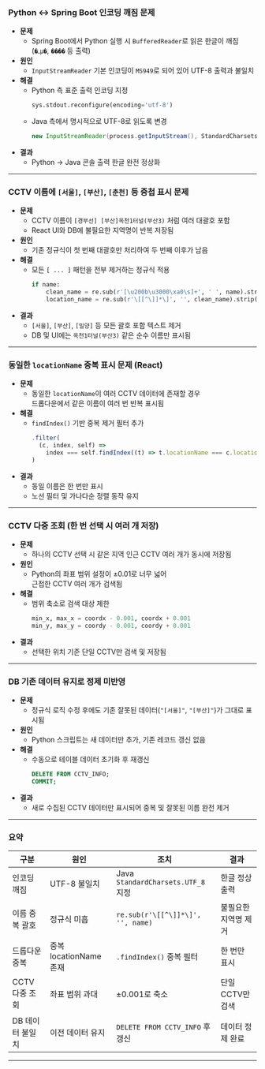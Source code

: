 ### Python ↔ Spring Boot 인코딩 깨짐 문제
- **문제**  
  - Spring Boot에서 Python 실행 시 `BufferedReader`로 읽은 한글이 깨짐 (`�ߺμ�`, `����` 등 출력)
- **원인**  
  - `InputStreamReader` 기본 인코딩이 `MS949`로 되어 있어 UTF-8 출력과 불일치
- **해결**  
  - Python 측 표준 출력 인코딩 지정  
    ```python
    sys.stdout.reconfigure(encoding='utf-8')
    ```
  - Java 측에서 명시적으로 UTF-8로 읽도록 변경  
    ```java
    new InputStreamReader(process.getInputStream(), StandardCharsets.UTF_8)
    ```
- **결과**  
  - Python → Java 콘솔 출력 한글 완전 정상화  

---

### CCTV 이름에 `[서울]`, `[부산]`, `[춘천]` 등 중첩 표시 문제
- **문제**  
  - CCTV 이름이 `[경부선] [부산]옥천1터널(부산3)` 처럼 여러 대괄호 포함  
  - React UI와 DB에 불필요한 지역명이 반복 저장됨
- **원인**  
  - 기존 정규식이 첫 번째 대괄호만 처리하여 두 번째 이후가 남음
- **해결**  
  - 모든 `[ ... ]` 패턴을 전부 제거하는 정규식 적용  
    ```python
    if name:
        clean_name = re.sub(r'[\u200b\u3000\xa0\s]+', ' ', name).strip()
        location_name = re.sub(r'\[[^\]]*\]', '', clean_name).strip()
    ```
- **결과**  
  - `[서울]`, `[부산]`, `[밀양]` 등 모든 괄호 포함 텍스트 제거  
  - DB 및 UI에는 `옥천1터널(부산3)` 같은 순수 이름만 표시됨  

---

### 동일한 `locationName` 중복 표시 문제 (React)
- **문제**  
  - 동일한 `locationName`이 여러 CCTV 데이터에 존재할 경우  
    드롭다운에서 같은 이름이 여러 번 반복 표시됨
- **해결**  
  - `findIndex()` 기반 중복 제거 필터 추가  
    ```jsx
    .filter(
      (c, index, self) =>
        index === self.findIndex((t) => t.locationName === c.locationName)
    )
    ```
- **결과**  
  - 동일 이름은 한 번만 표시  
  - 노선 필터 및 가나다순 정렬 동작 유지  

---

### CCTV 다중 조회 (한 번 선택 시 여러 개 저장)
- **문제**  
  - 하나의 CCTV 선택 시 같은 지역 인근 CCTV 여러 개가 동시에 저장됨  
- **원인**  
  - Python의 좌표 범위 설정이 ±0.01로 너무 넓어  
    근접한 CCTV 여러 개가 검색됨
- **해결**  
  - 범위 축소로 검색 대상 제한  
    ```python
    min_x, max_x = coordx - 0.001, coordx + 0.001
    min_y, max_y = coordy - 0.001, coordy + 0.001
    ```
- **결과**  
  - 선택한 위치 기준 단일 CCTV만 검색 및 저장됨  

---

### DB 기존 데이터 유지로 정제 미반영
- **문제**  
  - 정규식 로직 수정 후에도 기존 잘못된 데이터(`"[서울]"`, `"[부산]"`)가 그대로 표시됨
- **원인**  
  - Python 스크립트는 새 데이터만 추가, 기존 레코드 갱신 없음
- **해결**  
  - 수동으로 테이블 데이터 초기화 후 재갱신
    ```sql
    DELETE FROM CCTV_INFO;
    COMMIT;
    ```
- **결과**  
  - 새로 수집된 CCTV 데이터만 표시되어 중복 및 잘못된 이름 완전 제거  

---

### 요약

| 구분 | 원인 | 조치 | 결과 |
|------|------|------|------|
| 인코딩 깨짐 | UTF-8 불일치 | Java `StandardCharsets.UTF_8` 지정 | 한글 정상 출력 |
| 이름 중복 괄호 | 정규식 미흡 | `re.sub(r'\[[^\]]*\]', '', name)` | 불필요한 지역명 제거 |
| 드롭다운 중복 | 중복 locationName 존재 | `.findIndex()` 중복 필터 | 한 번만 표시 |
| CCTV 다중 조회 | 좌표 범위 과대 | ±0.001로 축소 | 단일 CCTV만 검색 |
| DB 데이터 불일치 | 이전 데이터 유지 | `DELETE FROM CCTV_INFO` 후 갱신 | 데이터 정제 완료 |

---
